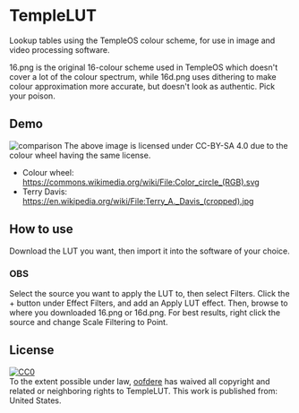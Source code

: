 # TempleLUT
Lookup tables using the TempleOS colour scheme, for use in image and video processing software.

16.png is the original 16-colour scheme used in TempleOS which doesn't cover a lot of the colour spectrum, while 16d.png uses dithering to make colour approximation more accurate, but doesn't look as authentic. Pick your poison.

## Demo
![comparison](https://user-images.githubusercontent.com/43102807/128951220-dadb62bd-1f10-4e50-9f1d-9c527cd9ccdf.png)
The above image is licensed under CC-BY-SA 4.0 due to the colour wheel having the same license.
 - Colour wheel: https://commons.wikimedia.org/wiki/File:Color_circle_(RGB).svg
 - Terry Davis: https://en.wikipedia.org/wiki/File:Terry_A._Davis_(cropped).jpg

## How to use
Download the LUT you want, then import it into the software of your choice.

### OBS
Select the source you want to apply the LUT to, then select Filters. Click the + button under Effect Filters, and add an Apply LUT effect. Then, browse to where you downloaded 16.png or 16d.png. For best results, right click the source and change Scale Filtering to Point.

## License
<p xmlns:dct="http://purl.org/dc/terms/" xmlns:vcard="http://www.w3.org/2001/vcard-rdf/3.0#">
  <a rel="license"
     href="http://creativecommons.org/publicdomain/zero/1.0/">
    <img src="http://i.creativecommons.org/p/zero/1.0/88x31.png" style="border-style: none;" alt="CC0" />
  </a>
  <br />
  To the extent possible under law,
  <a rel="dct:publisher"
     href="https://oofdere.space">
    <span property="dct:title">oofdere</span></a>
  has waived all copyright and related or neighboring rights to
  <span property="dct:title">TempleLUT</span>.
This work is published from:
<span property="vcard:Country" datatype="dct:ISO3166"
      content="US" about="https://github.com/oofdere/TempleLUT">
  United States</span>.
</p>

